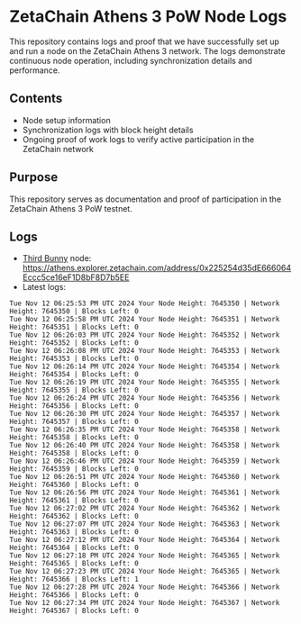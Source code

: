 # ZetaChain Athens 3 PoW Node Logs
This repository contains logs and proof that we have successfully set up and run a node on the ZetaChain Athens 3 network. The logs demonstrate continuous node operation, including synchronization details and performance.

## Contents
- Node setup information
- Synchronization logs with block height details
- Ongoing proof of work logs to verify active participation in the ZetaChain network

## Purpose
This repository serves as documentation and proof of participation in the ZetaChain Athens 3 PoW testnet.

## Logs

- [Third Bunny](https://thirdbunny.xyz/) node: https://athens.explorer.zetachain.com/address/0x225254d35dE666064Eccc5ce16eF1D8bF8D7b5EE
- Latest logs:
```
Tue Nov 12 06:25:53 PM UTC 2024 Your Node Height: 7645350 | Network Height: 7645350 | Blocks Left: 0
Tue Nov 12 06:25:58 PM UTC 2024 Your Node Height: 7645351 | Network Height: 7645351 | Blocks Left: 0
Tue Nov 12 06:26:03 PM UTC 2024 Your Node Height: 7645352 | Network Height: 7645352 | Blocks Left: 0
Tue Nov 12 06:26:08 PM UTC 2024 Your Node Height: 7645353 | Network Height: 7645353 | Blocks Left: 0
Tue Nov 12 06:26:14 PM UTC 2024 Your Node Height: 7645354 | Network Height: 7645354 | Blocks Left: 0
Tue Nov 12 06:26:19 PM UTC 2024 Your Node Height: 7645355 | Network Height: 7645355 | Blocks Left: 0
Tue Nov 12 06:26:24 PM UTC 2024 Your Node Height: 7645356 | Network Height: 7645356 | Blocks Left: 0
Tue Nov 12 06:26:30 PM UTC 2024 Your Node Height: 7645357 | Network Height: 7645357 | Blocks Left: 0
Tue Nov 12 06:26:35 PM UTC 2024 Your Node Height: 7645358 | Network Height: 7645358 | Blocks Left: 0
Tue Nov 12 06:26:40 PM UTC 2024 Your Node Height: 7645358 | Network Height: 7645358 | Blocks Left: 0
Tue Nov 12 06:26:46 PM UTC 2024 Your Node Height: 7645359 | Network Height: 7645359 | Blocks Left: 0
Tue Nov 12 06:26:51 PM UTC 2024 Your Node Height: 7645360 | Network Height: 7645360 | Blocks Left: 0
Tue Nov 12 06:26:56 PM UTC 2024 Your Node Height: 7645361 | Network Height: 7645361 | Blocks Left: 0
Tue Nov 12 06:27:02 PM UTC 2024 Your Node Height: 7645362 | Network Height: 7645362 | Blocks Left: 0
Tue Nov 12 06:27:07 PM UTC 2024 Your Node Height: 7645363 | Network Height: 7645363 | Blocks Left: 0
Tue Nov 12 06:27:12 PM UTC 2024 Your Node Height: 7645364 | Network Height: 7645364 | Blocks Left: 0
Tue Nov 12 06:27:18 PM UTC 2024 Your Node Height: 7645365 | Network Height: 7645365 | Blocks Left: 0
Tue Nov 12 06:27:23 PM UTC 2024 Your Node Height: 7645365 | Network Height: 7645366 | Blocks Left: 1
Tue Nov 12 06:27:28 PM UTC 2024 Your Node Height: 7645366 | Network Height: 7645366 | Blocks Left: 0
Tue Nov 12 06:27:34 PM UTC 2024 Your Node Height: 7645367 | Network Height: 7645367 | Blocks Left: 0
```
